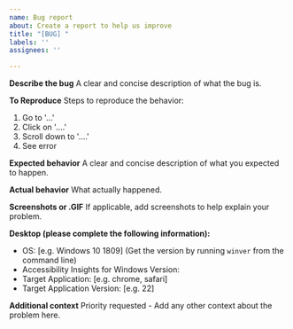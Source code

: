 ```yaml
---
name: Bug report
about: Create a report to help us improve
title: "[BUG] "
labels: ''
assignees: ''

---
```


**Describe the bug**
A clear and concise description of what the bug is.

**To Reproduce**
Steps to reproduce the behavior:
1. Go to '...'
2. Click on '....'
3. Scroll down to '....'
4. See error

**Expected behavior**
A clear and concise description of what you expected to happen.

**Actual behavior**
What actually happened.

**Screenshots or .GIF**
If applicable, add screenshots to help explain your problem.

**Desktop (please complete the following information):**
 - OS: [e.g. Windows 10 1809] (Get the version by running `winver` from the command line)
 - Accessibility Insights for Windows Version:
 - Target Application: [e.g. chrome, safari]
 - Target Application Version: [e.g. 22]


**Additional context**
Priority requested -
Add any other context about the problem here.
